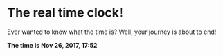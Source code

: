 # The real time clock!

Ever wanted to know what the time is? Well, your journey is about to end!

**The time is Nov 26, 2017, 17:52**